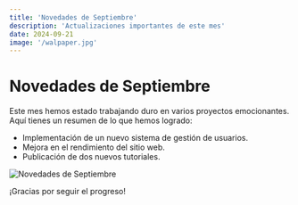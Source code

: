 ```yaml
---
title: 'Novedades de Septiembre'
description: 'Actualizaciones importantes de este mes'
date: 2024-09-21
image: '/walpaper.jpg'
---
```


# Novedades de Septiembre

Este mes hemos estado trabajando duro en varios proyectos emocionantes. Aquí tienes un resumen de lo que hemos logrado:

- Implementación de un nuevo sistema de gestión de usuarios.
- Mejora en el rendimiento del sitio web.
- Publicación de dos nuevos tutoriales.

<img src="/walpaper.jpg" alt="Novedades de Septiembre" style="max-width: 500px; height: auto; aling-item">

¡Gracias por seguir el progreso!

